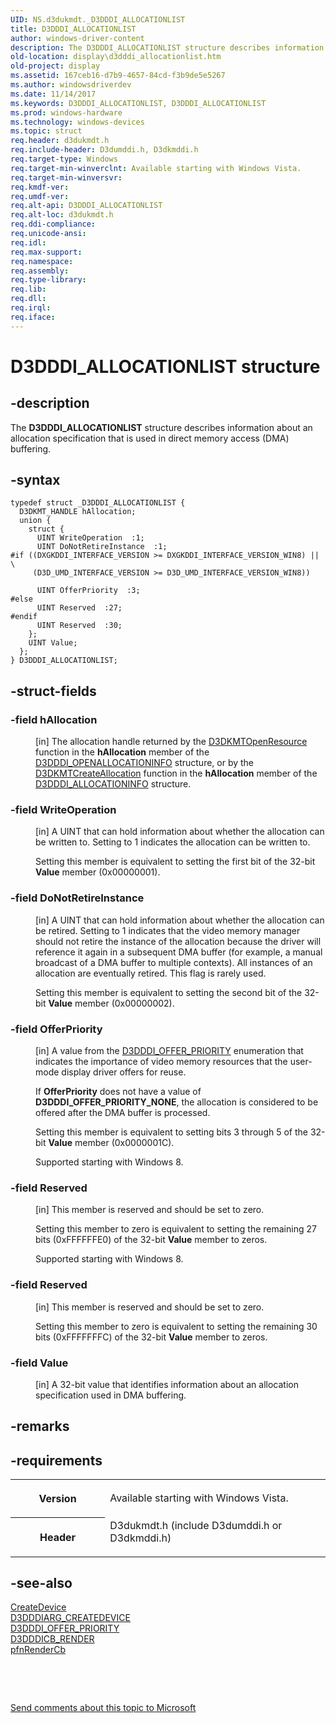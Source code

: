 ```yaml
---
UID: NS.d3dukmdt._D3DDDI_ALLOCATIONLIST
title: D3DDDI_ALLOCATIONLIST
author: windows-driver-content
description: The D3DDDI_ALLOCATIONLIST structure describes information about an allocation specification that is used in direct memory access (DMA) buffering.
old-location: display\d3dddi_allocationlist.htm
old-project: display
ms.assetid: 167ceb16-d7b9-4657-84cd-f3b9de5e5267
ms.author: windowsdriverdev
ms.date: 11/14/2017
ms.keywords: D3DDDI_ALLOCATIONLIST, D3DDDI_ALLOCATIONLIST
ms.prod: windows-hardware
ms.technology: windows-devices
ms.topic: struct
req.header: d3dukmdt.h
req.include-header: D3dumddi.h, D3dkmddi.h
req.target-type: Windows
req.target-min-winverclnt: Available starting with Windows Vista.
req.target-min-winversvr: 
req.kmdf-ver: 
req.umdf-ver: 
req.alt-api: D3DDDI_ALLOCATIONLIST
req.alt-loc: d3dukmdt.h
req.ddi-compliance: 
req.unicode-ansi: 
req.idl: 
req.max-support: 
req.namespace: 
req.assembly: 
req.type-library: 
req.lib: 
req.dll: 
req.irql: 
req.iface: 
---
```


# D3DDDI_ALLOCATIONLIST structure



## -description
<p>The <b>D3DDDI_ALLOCATIONLIST</b> structure describes information about an allocation specification that is used in direct memory access (DMA) buffering.</p>


## -syntax

````
typedef struct _D3DDDI_ALLOCATIONLIST {
  D3DKMT_HANDLE hAllocation;
  union {
    struct {
      UINT WriteOperation  :1;
      UINT DoNotRetireInstance  :1;
#if ((DXGKDDI_INTERFACE_VERSION >= DXGKDDI_INTERFACE_VERSION_WIN8) || \
     (D3D_UMD_INTERFACE_VERSION >= D3D_UMD_INTERFACE_VERSION_WIN8))

      UINT OfferPriority  :3;
#else 
      UINT Reserved  :27;
#endif 
      UINT Reserved  :30;
    };
    UINT Value;
  };
} D3DDDI_ALLOCATIONLIST;
````


## -struct-fields
<dl>

### -field <b>hAllocation</b>

<dd>
<p>[in] The allocation handle returned by the <a href="..\d3dkmthk\nf-d3dkmthk-d3dkmtopenresource.md">D3DKMTOpenResource</a> function in the <b>hAllocation</b> member of the <a href="..\d3dukmdt\ns-d3dukmdt--d3dddi-openallocationinfo.md">D3DDDI_OPENALLOCATIONINFO</a>   structure, or by the <a href="..\d3dkmthk\nf-d3dkmthk-d3dkmtcreateallocation.md">D3DKMTCreateAllocation</a> function in the <b>hAllocation</b> member of the <a href="..\d3dukmdt\ns-d3dukmdt--d3dddi-allocationinfo.md">D3DDDI_ALLOCATIONINFO</a> structure.</p>
</dd>

### -field <b>WriteOperation</b>

<dd>
<p>[in] A UINT that can hold information about whether the allocation can be written to. Setting to 1 indicates the allocation can be written to.</p>
<p>Setting this member is equivalent to setting the first bit of the 32-bit <b>Value</b> member (0x00000001).</p>
</dd>

### -field <b>DoNotRetireInstance</b>

<dd>
<p>[in] A UINT that can hold information about whether the allocation can be retired. Setting to 1 indicates that the video memory manager should not retire the instance of the allocation because the driver will reference it again in a subsequent DMA buffer (for example, a manual broadcast of a DMA buffer to multiple contexts). All instances of an allocation are eventually retired. This flag is rarely used.</p>
<p>Setting this member is equivalent to setting the second bit of the 32-bit <b>Value</b> member (0x00000002).</p>
</dd>

### -field <b>OfferPriority</b>

<dd>
<p>[in] A value from the <a href="..\d3dukmdt\ne-d3dukmdt--d3dddi-offer-priority.md">D3DDDI_OFFER_PRIORITY</a> enumeration that indicates the importance of video memory resources  that the user-mode display driver offers for reuse.</p>
<p>If <b>OfferPriority</b> does not have a value of <b>D3DDDI_OFFER_PRIORITY_NONE</b>, the allocation is considered to be offered after the DMA buffer is processed.</p>
<p>Setting this member is equivalent to setting bits 3 through 5 of the 32-bit <b>Value</b> member (0x0000001C).</p>
<p>Supported starting with Windows 8.</p>
</dd>

### -field <b>Reserved</b>

<dd>
<p>[in] This member is reserved and should be set to zero.</p>
<p>Setting this member to zero is equivalent to setting the remaining 27 bits (0xFFFFFFE0) of the 32-bit <b>Value</b> member to zeros. </p>
<p>Supported starting with Windows 8.</p>
</dd>

### -field <b>Reserved</b>

<dd>
<p>[in] This member is reserved and should be set to zero.</p>
<p>Setting this member to zero is equivalent to setting the remaining 30 bits (0xFFFFFFFC) of the 32-bit <b>Value</b> member to zeros. </p>
</dd>

### -field <b>Value</b>

<dd>
<p>[in] A 32-bit value that identifies information about an allocation specification used in DMA buffering.</p>
</dd>
</dl>

## -remarks


## -requirements
<table>
<tr>
<th width="30%">
<p>Version</p>
</th>
<td width="70%">
<p>Available starting with Windows Vista.</p>
</td>
</tr>
<tr>
<th width="30%">
<p>Header</p>
</th>
<td width="70%">
<dl>
<dt>D3dukmdt.h (include D3dumddi.h or D3dkmddi.h)</dt>
</dl>
</td>
</tr>
</table>

## -see-also
<dl>
<dt>
<a href="..\d3dumddi\nc-d3dumddi-pfnd3dddi-createdevice.md">CreateDevice</a>
</dt>
<dt>
<a href="..\d3dumddi\ns-d3dumddi--d3dddiarg-createdevice.md">D3DDDIARG_CREATEDEVICE</a>
</dt>
<dt>
<a href="..\d3dukmdt\ne-d3dukmdt--d3dddi-offer-priority.md">D3DDDI_OFFER_PRIORITY</a>
</dt>
<dt>
<a href="..\d3dumddi\ns-d3dumddi--d3dddicb-render.md">D3DDDICB_RENDER</a>
</dt>
<dt>
<a href="..\d3dumddi\nc-d3dumddi-pfnd3dddi-rendercb.md">pfnRenderCb</a>
</dt>
</dl>
<p> </p>
<p> </p>
<p><a href="mailto:wsddocfb@microsoft.com?subject=Documentation%20feedback [display\display]:%20D3DDDI_ALLOCATIONLIST structure%20 RELEASE:%20(11/14/2017)&amp;body=%0A%0APRIVACY STATEMENT%0A%0AWe use your feedback to improve the documentation. We don't use your email address for any other purpose, and we'll remove your email address from our system after the issue that you're reporting is fixed. While we're working to fix this issue, we might send you an email message to ask for more info. Later, we might also send you an email message to let you know that we've addressed your feedback.%0A%0AFor more info about Microsoft's privacy policy, see http://privacy.microsoft.com/en-us/default.aspx." title="Send comments about this topic to Microsoft">Send comments about this topic to Microsoft</a></p>
